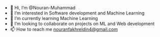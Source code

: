 - 👋 Hi, I’m @Nouran-Muhammad
- 👀 I’m interested in Software development and Machine Learning
- 🌱 I’m currently learning Machine Learning
- 💞️ I’m looking to collaborate on projects on ML and Web development
- 📫 How to reach me nouranfakhreldin4@gmail.com

<!---
Nouran-Muhammad/Nouran-Muhammad is a ✨ special ✨ repository because its `README.md` (this file) appears on your GitHub profile.
You can click the Preview link to take a look at your changes.
--->
